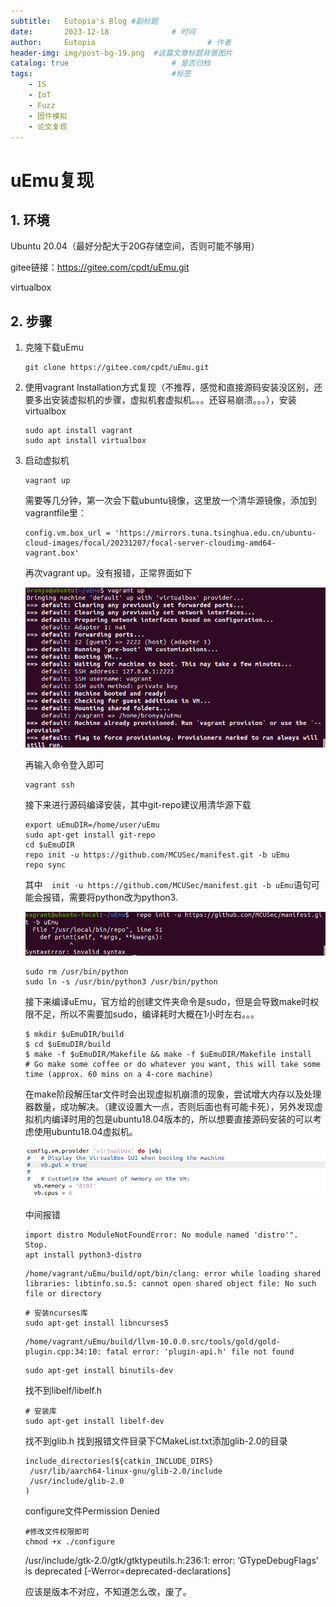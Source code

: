 ```yaml
---
subtitle:   Eutopia's Blog #副标题
date:       2023-12-18 				# 时间
author:     Eutopia 						# 作者
header-img: img/post-bg-19.png 	#这篇文章标题背景图片
catalog: true 						# 是否归档
tags:								#标签
    - IS
    - IoT
    - Fuzz
    - 固件模拟
    - 论文复现
---
```


# uEmu复现

## 1. 环境

Ubuntu 20.04（最好分配大于20G存储空间，否则可能不够用）

gitee链接：https://gitee.com/cpdt/uEmu.git

virtualbox

## 2. 步骤

1. 克隆下载uEmu

   ```shell
   git clone https://gitee.com/cpdt/uEmu.git
   ```

2. 使用vagrant Installation方式复现（不推荐，感觉和直接源码安装没区别，还要多出安装虚拟机的步骤，虚拟机套虚拟机。。。还容易崩溃。。。），安装virtualbox

   ```shell
   sudo apt install vagrant
   sudo apt install virtualbox
   ```

3. 启动虚拟机

   ```shell
   vagrant up
   ```

   需要等几分钟，第一次会下载ubuntu镜像，这里放一个清华源镜像，添加到vagrantfile里：

    ```
    config.vm.box_url = 'https://mirrors.tuna.tsinghua.edu.cn/ubuntu-cloud-images/focal/20231207/focal-server-cloudimg-amd64-vagrant.box'
    ```

   再次vagrant up。没有报错，正常界面如下

   ![image-20231219094453267](/img/posts/2023-12-18-uEmu复现.assets/image-20231219094453267.png)

   再输入命令登入即可

   ```shell
   vagrant ssh
   ```

   接下来进行源码编译安装，其中git-repo建议用清华源下载

   ```shell
   export uEmuDIR=/home/user/uEmu 
   sudo apt-get install git-repo   
   cd $uEmuDIR
   repo init -u https://github.com/MCUSec/manifest.git -b uEmu
   repo sync
   ```

   其中`  init -u https://github.com/MCUSec/manifest.git -b uEmu`语句可能会报错，需要将python改为python3.

   ![image-20231219095415829](/img/posts/2023-12-18-uEmu复现.assets/image-20231219095415829-17029508568891.png)

   ```shell
   sudo rm /usr/bin/python
   sudo ln -s /usr/bin/python3 /usr/bin/python 
   ```

   接下来编译uEmu，官方给的创建文件夹命令是sudo，但是会导致make时权限不足，所以不需要加sudo，编译耗时大概在1小时左右。。。

   ```shell
   $ mkdir $uEmuDIR/build
   $ cd $uEmuDIR/build
   $ make -f $uEmuDIR/Makefile && make -f $uEmuDIR/Makefile install
   # Go make some coffee or do whatever you want, this will take some time (approx. 60 mins on a 4-core machine)
   ```

   在make阶段解压tar文件时会出现虚拟机崩溃的现象，尝试增大内存以及处理器数量，成功解决。（建议设置大一点，否则后面也有可能卡死），另外发现虚拟机内编译时用的包是ubuntu18.04版本的，所以想要直接源码安装的可以考虑使用ubuntu18.04虚拟机。

   ![image-20231219101217730](/img/posts/2023-12-18-uEmu复现.assets/image-20231219101217730-17029523713913.png)

   中间报错

   ```shell
   import distro ModuleNotFoundError: No module named 'distro'".  Stop.
   apt install python3-distro
   ```
   
   
   
   ```shell
   /home/vagrant/uEmu/build/opt/bin/clang: error while loading shared libraries: libtinfo.so.5: cannot open shared object file: No such file or directory
   ```
   
   ```shell
   # 安装ncurses库
   sudo apt-get install libncurses5
   ```
   
   ```shell
   /home/vagrant/uEmu/build/llvm-10.0.0.src/tools/gold/gold-plugin.cpp:34:10: fatal error: 'plugin-api.h' file not found
   ```
   
   ```shell
   sudo apt-get install binutils-dev
   ```
   
   找不到libelf/libelf.h
   
   ```shell
   # 安装库
   sudo apt-get install libelf-dev
   ```
   
   
   
   找不到glib.h
   找到报错文件目录下CMakeList.txt添加glib-2.0的目录
   
   ```shell
   include_directories(${catkin_INCLUDE_DIRS}
    /usr/lib/aarch64-linux-gnu/glib-2.0/include
    /usr/include/glib-2.0
   )
   ```
   
   configure文件Permission Denied
   
   ```shell
   #修改文件权限即可
   chmod +x ./configure
   ```
   
   /usr/include/gtk-2.0/gtk/gtktypeutils.h:236:1: error: ‘GTypeDebugFlags’ is deprecated [-Werror=deprecated-declarations]
   
   应该是版本不对应，不知道怎么改，废了。
   
   